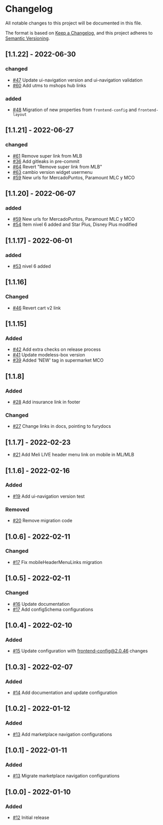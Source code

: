# Changelog
All notable changes to this project will be documented in this file.

The format is based on [Keep a Changelog](https://keepachangelog.com/en/1.0.0/),
and this project adheres to [Semantic Versioning](https://semver.org/spec/v2.0.0.html).

## [1.1.22] - 2022-06-30
### changed
- [#47](https://github.com/mercadolibre/fury_ml-navigation-config/pull/47) Update ui-navigation version and ui-navigation validation
- [#60](https://github.com/mercadolibre/fury_ml-navigation-config/pull/60) Add utms to mshops hub links
### added
- [#48](https://github.com/mercadolibre/fury_ml-navigation-config/pull/48) Migration of new properties from `frontend-config` and `frontend-layout`

## [1.1.21] - 2022-06-27
### changed
- [#61](https://github.com/mercadolibre/fury_ml-navigation-config/pull/61) Remove super link from MLB
- [#36](https://github.com/mercadolibre/fury_ml-navigation-config/pull/36) Add gitleaks in pre-commit
- [#64](https://github.com/mercadolibre/fury_ml-navigation-config/pull/64) Revert "Remove super link from MLB"
- [#63](https://github.com/mercadolibre/fury_ml-navigation-config/pull/63) cambio version widget usermenu
- [#59](https://github.com/mercadolibre/fury_ml-navigation-config/pull/59) New urls for MercadoPuntos, Paramount MLC y MCO

## [1.1.20] - 2022-06-07
### added
- [#59](https://github.com/mercadolibre/fury_ml-navigation-config/pull/59) New urls for MercadoPuntos, Paramount MLC y MCO
- [#54](https://github.com/mercadolibre/fury_ml-navigation-config/pull/54) Item nivel 6 added and Star Plus, Disney Plus modified

## [1.1.17] - 2022-06-01
### added
- [#53](https://github.com/mercadolibre/fury_ml-navigation-config/pull/53) nivel 6 added

## [1.1.16]
### Changed
- [#46](https://github.com/mercadolibre/fury_ml-navigation-config/pull/46) Revert cart v2 link

## [1.1.15]
### Added
- [#42](https://github.com/mercadolibre/fury_ml-navigation-config/pull/42) Add extra checks on release process
- [#41](https://github.com/mercadolibre/fury_ml-navigation-config/pull/41) Update modeless-box version
- [#39](https://github.com/mercadolibre/fury_ml-navigation-config/pull/39) Added 'NEW' tag in supermarket MCO

## [1.1.8]
### Added
- [#28](https://github.com/mercadolibre/fury_ml-navigation-config/pull/28) Add insurance link in footer

### Changed
- [#27](https://github.com/mercadolibre/fury_ml-navigation-config/pull/27) Change links in docs, pointing to furydocs

## [1.1.7] - 2022-02-23
- [#21](https://github.com/mercadolibre/fury_ml-navigation-config/pull/21) Add Meli LIVE header menu link on mobile in ML/MLB

## [1.1.6] - 2022-02-16
### Added
- [#19](https://github.com/mercadolibre/fury_ml-navigation-config/pull/19) Add ui-navigation version test

### Removed
- [#20](https://github.com/mercadolibre/fury_ml-navigation-config/pull/20) Remove migration code

## [1.0.6] - 2022-02-11
### Changed
- [#17](https://github.com/mercadolibre/fury_ml-navigation-config/pull/17) Fix mobileHeaderMenuLinks migration

## [1.0.5] - 2022-02-11
### Changed
- [#16](https://github.com/mercadolibre/fury_ml-navigation-config/pull/16) Update documentation
- [#17](https://github.com/mercadolibre/fury_ml-navigation-config/pull/17) Add configSchema configurations

## [1.0.4] - 2022-02-10
### Added
- [#15](https://github.com/mercadolibre/fury_ml-navigation-config/pull/15) Update configuration with frontend-config@2.0.46 changes

## [1.0.3] - 2022-02-07
### Added
- [#14](https://github.com/mercadolibre/fury_ml-navigation-config/pull/14) Add documentation and update configuration

## [1.0.2] - 2022-01-12
### Added
- [#13](https://github.com/mercadolibre/fury_ml-navigation-config/pull/13) Add marketplace navigation configurations

## [1.0.1] - 2022-01-11
### Added
- [#13](https://github.com/mercadolibre/fury_ml-navigation-config/pull/13) Migrate marketplace navigation configurations

## [1.0.0] - 2022-01-10
### Added
- [#12](https://github.com/mercadolibre/fury_ml-navigation-config/pull/12) Initial release
